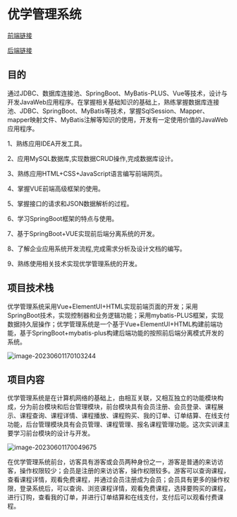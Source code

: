 # 优学管理系统

[前端链接](https://github.com/yovinchen/eduWeb)

[后端链接](https://github.com/yovinchen/edu)

## 目的

通过JDBC、数据库连接池、SpringBoot、MyBatis-PLUS、Vue等技术，设计与开发JavaWeb应用程序。在掌握相关基础知识的基础上，熟练掌握数据库连接池、JDBC、SpringBoot、MyBatis等技术，掌握SqlSession、Mapper、mapper映射文件、MyBatis注解等知识的使用，开发有一定使用价值的JavaWeb应用程序。

1、熟练应用IDEA开发工具。

2、应用MySQL数据库,实现数据CRUD操作,完成数据库设计。

3、熟练应用HTML+CSS+JavaScript语言编写前端网页。

4、掌握VUE前端高级框架的使用。

5、掌握接口的请求和JSON数据解析的过程。

6、学习SpringBoot框架的特点与使用。

7、基于SpringBoot+VUE实现前后端分离系统的开发。

8、了解企业应用系统开发流程,完成需求分析及设计文档的编写。

9、熟练使用相关技术实现优学管理系统的开发。

## 项目技术栈

优学管理系统采用Vue+ElementUI+HTML实现前端页面的开发；采用SpringBoot技术，实现控制器和业务逻辑功能；采用mybatis-PLUS框架，实现数据持久层操作；优学管理系统是一个基于Vue+ElementUI+HTML构建前端功能，基于SpringBoot+mybatis-plus构建后端功能的按照前后端分离模式开发的系统。

![image-20230601170103244](https://yovinchen-1308133012.cos.ap-beijing.myqcloud.com/202306011701262.png)

## 项目内容

优学管理系统是在计算机网络的基础上，由相互关联，又相互独立的功能模块构成，分为前台模块和后台管理模块，前台模块具有会员注册、会员登录、课程展示、课程查询、课程详情、课程播放、课程购买、我的订单、订单结算、在线支付功能，后台管理模块具有会员管理、课程管理、报名课程管理功能。这次实训课主要学习前台模块的设计与开发。

![image-20230601170049675](https://yovinchen-1308133012.cos.ap-beijing.myqcloud.com/202306011700699.png)

在优学管理系统前台，访客具有游客或会员两种身份之一，游客是普通的来访访客，操作权限较少；会员是注册的来访访客，操作权限较多。游客可以查询课程，查看课程详情，观看免费课程，并通过会员注册成为会员；会员具有更多的操作权限，登录系统后，可以查询、浏览课程详情，观看免费课程，选择要购买的课程，进行订购，查看我的订单，并进行订单结算和在线支付，支付后可以观看付费课程。
